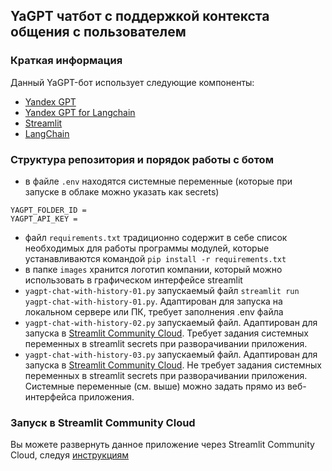 ## YaGPT чатбот с поддержкой контекста общения с пользователем 

### Краткая информация
Данный YaGPT-бот использует следующие компоненты:
- [Yandex GPT](https://cloud.yandex.ru/services/yandexgpt)
- [Yandex GPT for Langchain](https://python.langchain.com/docs/integrations/chat/yandex)
- [Streamlit](https://streamlit.io/)
- [LangChain](https://python.langchain.com/)

### Структура репозитория и порядок работы с ботом
- в файле ``.env`` находятся системные переменные (которые при запуске в облаке можно указать как secrets)
```
YAGPT_FOLDER_ID = 
YAGPT_API_KEY = 
```
- файл `requirements.txt` традиционно содержит в себе список необходимых для работы программы модулей, которые устанавливаются командой 
```pip install -r requirements.txt ```
- в папке `images` хранится логотип компании, который можно использовать в графическом интерфейсе streamlit
- `yagpt-chat-with-history-01.py` запускаемый файл `streamlit run yagpt-chat-with-history-01.py`. Адаптирован для запуска на локальном сервере или ПК, требует заполнения .env файла
- `yagpt-chat-with-history-02.py` запускаемый файл. Адаптирован для запуска в [Streamlit Community Cloud](https://docs.streamlit.io/streamlit-community-cloud/get-started). Требует задания системных переменных в streamlit secrets при разворачивании приложения.
- `yagpt-chat-with-history-03.py` запускаемый файл. Адаптирован для запуска в [Streamlit Community Cloud](https://docs.streamlit.io/streamlit-community-cloud/get-started). Не требует задания системных переменных в streamlit secrets при разворачивании приложения. Системные переменные (см. выше) можно задать прямо из веб-интерфейса приложения.

### Запуск в Streamlit Community Cloud
Вы можете развернуть данное приложение через Streamlit Community Cloud, следуя [инструкциям](https://docs.streamlit.io/streamlit-community-cloud/get-started)

